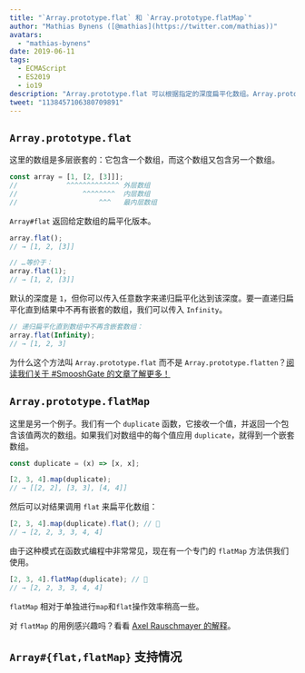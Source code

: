 ```yaml
---
title: "`Array.prototype.flat` 和 `Array.prototype.flatMap`"
author: "Mathias Bynens ([@mathias](https://twitter.com/mathias))"
avatars: 
  - "mathias-bynens"
date: 2019-06-11
tags: 
  - ECMAScript
  - ES2019
  - io19
description: "Array.prototype.flat 可以根据指定的深度扁平化数组。Array.prototype.flatMap 相当于先 map 再单独 flat 的结合体。"
tweet: "1138457106380709891"
---
```

## `Array.prototype.flat`

这里的数组是多层嵌套的：它包含一个数组，而这个数组又包含另一个数组。

```js
const array = [1, [2, [3]]];
//            ^^^^^^^^^^^^^ 外层数组
//                ^^^^^^^^  内层数组
//                    ^^^   最内层数组
```

`Array#flat` 返回给定数组的扁平化版本。

```js
array.flat();
// → [1, 2, [3]]

// …等价于：
array.flat(1);
// → [1, 2, [3]]
```

默认的深度是 `1`，但你可以传入任意数字来递归扁平化达到该深度。要一直递归扁平化直到结果中不再有嵌套的数组，我们可以传入 `Infinity`。

```js
// 递归扁平化直到数组中不再含嵌套数组：
array.flat(Infinity);
// → [1, 2, 3]
```

为什么这个方法叫 `Array.prototype.flat` 而不是 `Array.prototype.flatten`？[阅读我们关于 #SmooshGate 的文章了解更多！](https://developers.google.com/web/updates/2018/03/smooshgate)

## `Array.prototype.flatMap`

这里是另一个例子。我们有一个 `duplicate` 函数，它接收一个值，并返回一个包含该值两次的数组。如果我们对数组中的每个值应用 `duplicate`，就得到一个嵌套数组。

```js
const duplicate = (x) => [x, x];

[2, 3, 4].map(duplicate);
// → [[2, 2], [3, 3], [4, 4]]
```

然后可以对结果调用 `flat` 来扁平化数组：

```js
[2, 3, 4].map(duplicate).flat(); // 🐌
// → [2, 2, 3, 3, 4, 4]
```

由于这种模式在函数式编程中非常常见，现在有一个专门的 `flatMap` 方法供我们使用。

```js
[2, 3, 4].flatMap(duplicate); // 🚀
// → [2, 2, 3, 3, 4, 4]
```

`flatMap` 相对于单独进行`map`和`flat`操作效率稍高一些。

对 `flatMap` 的用例感兴趣吗？看看 [Axel Rauschmayer 的解释](https://exploringjs.com/impatient-js/ch_arrays.html#flatmap-mapping-to-zero-or-more-values)。

## `Array#{flat,flatMap}` 支持情况

<feature-support chrome="69 /blog/v8-release-69#javascript-language-features"
                 firefox="62"
                 safari="12"
                 nodejs="11"
                 babel="yes https://github.com/zloirock/core-js#ecmascript-array"></feature-support>
